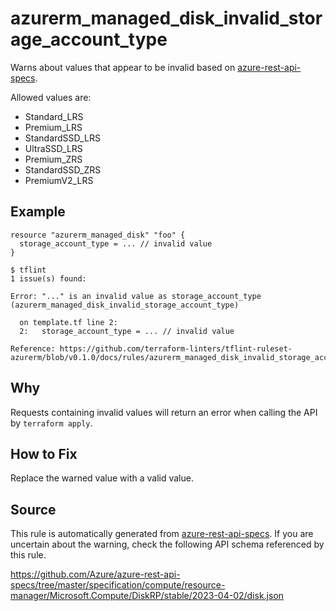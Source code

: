 <!--- This file generated by `tools/apispec-rule-gen/main.go`. DO NOT EDIT --->

# azurerm_managed_disk_invalid_storage_account_type

Warns about values that appear to be invalid based on [azure-rest-api-specs](https://github.com/Azure/azure-rest-api-specs).

Allowed values are:
- Standard_LRS
- Premium_LRS
- StandardSSD_LRS
- UltraSSD_LRS
- Premium_ZRS
- StandardSSD_ZRS
- PremiumV2_LRS

## Example

```hcl
resource "azurerm_managed_disk" "foo" {
  storage_account_type = ... // invalid value
}
```

```
$ tflint
1 issue(s) found:

Error: "..." is an invalid value as storage_account_type (azurerm_managed_disk_invalid_storage_account_type)

  on template.tf line 2:
  2:   storage_account_type = ... // invalid value

Reference: https://github.com/terraform-linters/tflint-ruleset-azurerm/blob/v0.1.0/docs/rules/azurerm_managed_disk_invalid_storage_account_type.md

```

## Why

Requests containing invalid values will return an error when calling the API by `terraform apply`.

## How to Fix

Replace the warned value with a valid value.

## Source

This rule is automatically generated from [azure-rest-api-specs](https://github.com/Azure/azure-rest-api-specs). If you are uncertain about the warning, check the following API schema referenced by this rule.

https://github.com/Azure/azure-rest-api-specs/tree/master/specification/compute/resource-manager/Microsoft.Compute/DiskRP/stable/2023-04-02/disk.json
